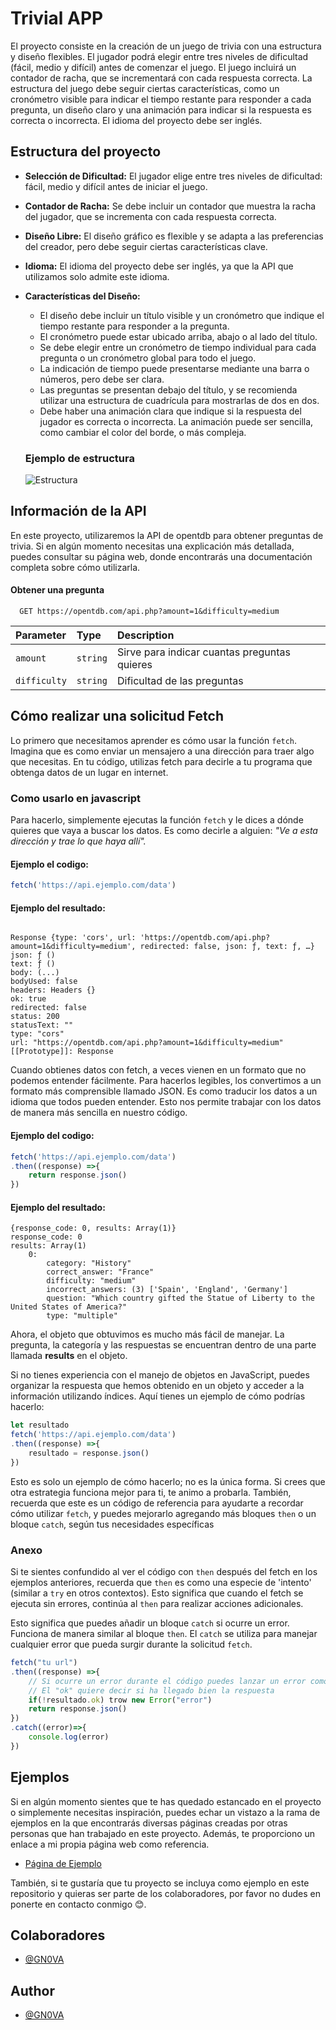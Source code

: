 
# Trivial APP

El proyecto consiste en la creación de un juego de trivia con una estructura y diseño flexibles. El jugador podrá elegir entre tres niveles de dificultad (fácil, medio y difícil) antes de comenzar el juego. El juego incluirá un contador de racha, que se incrementará con cada respuesta correcta. La estructura del juego debe seguir ciertas características, como un cronómetro visible para indicar el tiempo restante para responder a cada pregunta, un diseño claro y una animación para indicar si la respuesta es correcta o incorrecta. El idioma del proyecto debe ser inglés.



## Estructura del proyecto

 - **Selección de Dificultad:** El jugador elige entre tres niveles de dificultad: fácil,   medio y difícil antes de iniciar el juego.
 - **Contador de Racha:** Se debe incluir un contador que muestra la racha del jugador, que se incrementa con cada respuesta correcta.
 - **Diseño Libre:** El diseño gráfico es flexible y se adapta a las preferencias del creador, pero debe seguir ciertas características clave.
- **Idioma:** El idioma del proyecto debe ser inglés, ya que la API que utilizamos solo admite este idioma.
- **Características del Diseño:**
    - El diseño debe incluir un título visible y un cronómetro que indique el tiempo restante para responder a la pregunta.
    - El cronómetro puede estar ubicado arriba, abajo o al lado del título.
    - Se debe elegir entre un cronómetro de tiempo individual para cada pregunta o un cronómetro global para todo el juego.
    - La indicación de tiempo puede presentarse mediante una barra o números, pero debe ser clara.
    - Las preguntas se presentan debajo del título, y se recomienda utilizar una estructura de cuadrícula para mostrarlas de dos en dos.
    - Debe haber una animación clara que indique si la respuesta del jugador es correcta o incorrecta. La animación puede ser sencilla, como cambiar el color del borde, o más compleja.
    ###   Ejemplo de estructura

    ![Estructura](https://img001.prntscr.com/file/img001/mnWTdhHzRBiQPpOzqCR5eQ.png)


## Información de la API

En este proyecto, utilizaremos la API de opentdb para obtener preguntas de trivia. Si en algún momento necesitas una explicación más detallada, puedes consultar su página web, donde encontrarás una documentación completa sobre cómo utilizarla.

#### Obtener una pregunta

```
  GET https://opentdb.com/api.php?amount=1&difficulty=medium
```

| Parameter | Type     | Description                |
| :-------- | :------- | :------------------------- |
| `amount` | `string` | Sirve para indicar cuantas preguntas quieres |
| `difficulty` | `string` | Dificultad de las preguntas |



## Cómo realizar una solicitud Fetch

Lo primero que necesitamos aprender es cómo usar la función `fetch`. Imagina que es como enviar un mensajero a una dirección para traer algo que necesitas. En tu código, utilizas fetch para decirle a tu programa que obtenga datos de un lugar en internet.

### Como usarlo en javascript

Para hacerlo, simplemente ejecutas la función `fetch` y le dices a dónde quieres que vaya a buscar los datos. Es como decirle a alguien: *"Ve a esta dirección y trae lo que haya allí".*


#### Ejemplo el codigo: 

```javascript
fetch('https://api.ejemplo.com/data')
```

#### Ejemplo del resultado: 
``` 
    
Response {type: 'cors', url: 'https://opentdb.com/api.php?amount=1&difficulty=medium', redirected: false, json: ƒ, text: ƒ, …}
json: ƒ ()
text: ƒ ()
body: (...)
bodyUsed: false
headers: Headers {}
ok: true
redirected: false
status: 200
statusText: ""
type: "cors"
url: "https://opentdb.com/api.php?amount=1&difficulty=medium"
[[Prototype]]: Response
```
Cuando obtienes datos con fetch, a veces vienen en un formato que no podemos entender fácilmente. Para hacerlos legibles, los convertimos a un formato más comprensible llamado JSON. Es como traducir los datos a un idioma que todos pueden entender. Esto nos permite trabajar con los datos de manera más sencilla en nuestro código.

#### Ejemplo del codigo:

```javascript
fetch('https://api.ejemplo.com/data')
.then((response) =>{
    return response.json()
})
```
#### Ejemplo del resultado:
```
{response_code: 0, results: Array(1)}
response_code: 0
results: Array(1)
    0: 
        category: "History"
        correct_answer: "France"
        difficulty: "medium"
        incorrect_answers: (3) ['Spain', 'England', 'Germany']
        question: "Which country gifted the Statue of Liberty to the United States of America?"
        type: "multiple"

```
Ahora, el objeto que obtuvimos es mucho más fácil de manejar. La pregunta, la categoría y las respuestas se encuentran dentro de una parte llamada **results** en el objeto.

Si no tienes experiencia con el manejo de objetos en JavaScript, puedes organizar la respuesta que hemos obtenido en un objeto y acceder a la información utilizando índices. Aquí tienes un ejemplo de cómo podrías hacerlo:

```javascript
let resultado
fetch('https://api.ejemplo.com/data')
.then((response) =>{
    resultado = response.json()
})
```

Esto es solo un ejemplo de cómo hacerlo; no es la única forma. Si crees que otra estrategia funciona mejor para ti, te animo a probarla. También, recuerda que este es un código de referencia para ayudarte a recordar cómo utilizar `fetch`, y puedes mejorarlo agregando más bloques `then` o un bloque `catch`, según tus necesidades específicas

### Anexo

Si te sientes confundido al ver el código con `then` después del fetch en los ejemplos anteriores, recuerda que `then` es como una especie de 'intento' (similar a `try` en otros contextos). Esto significa que cuando el fetch se ejecuta sin errores, continúa al `then` para realizar acciones adicionales.

Esto significa que puedes añadir un bloque `catch` si ocurre un error. Funciona de manera similar al bloque `then`. El `catch` se utiliza para manejar cualquier error que pueda surgir durante la solicitud `fetch`.

```javascript
fetch("tu url")
.then((response) =>{
    // Si ocurre un error durante el código puedes lanzar un error como el try/catch
    // El "ok" quiere decir si ha llegado bien la respuesta
    if(!resultado.ok) trow new Error("error")
    return response.json()
})
.catch((error)=>{
    console.log(error)
})
```



## Ejemplos

Si en algún momento sientes que te has quedado estancado en el proyecto o simplemente necesitas inspiración, puedes echar un vistazo a la rama de ejemplos en la que encontrarás diversas páginas creadas por otras personas que han trabajado en este proyecto. Además, te proporciono un enlace a mi propia página web como referencia.
- [Página de Ejemplo](https://profound-cascaron-ecbf87.netlify.app)

También, si te gustaría que tu proyecto se incluya como ejemplo en este repositorio y quieras ser parte de los colaboradores, por favor no dudes en ponerte en contacto conmigo 😊.




## Colaboradores

- [@GN0VA](https://github.com/GN0VA)

## Author

- [@GN0VA](https://github.com/GN0VA)

